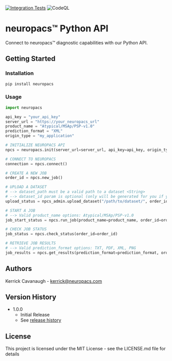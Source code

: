 [![Integration Tests](https://github.com/neuropacs/neuropacs-py-api/actions/workflows/ci.yml/badge.svg)](https://github.com/neuropacs/neuropacs-py-api/actions/workflows/ci.yml)
![CodeQL](https://github.com/neuropacs/neuropacs-py-api/actions/workflows/codeql-analysis.yml/badge.svg)

# neuropacs™ Python API

Connect to neuropacs™ diagnostic capabilities with our Python API.

## Getting Started

### Installation

```bash
pip install neuropacs
```

### Usage

```py
import neuropacs

api_key = "your_api_key"
server_url = "https://your_neuropacs_url"
product_name = "Atypical/MSAp/PSP-v1.0"
prediction_format = "XML"
origin_type = "my_application"

# INITIALIZE NEUROPACS API
npcs = neuropacs.init(server_url=server_url, api_key=api_key, origin_type=origin_type)

# CONNECT TO NEUROPACS
connection = npcs.connect()

# CREATE A NEW JOB
order_id = npcs.new_job()

# UPLOAD A DATASET
# --> dataset_path must be a valid path to a dataset <String>
# --> dataset_id param is optional (only will be generated for you if you do not specify it). We recommend using the orderId as the datasetId for simplicity
upload_status = npcs_admin.upload_dataset("/path/to/dataset/", order_id=order_id, dataset_id=order_id)

# START A JOB
# --> Valid product_name options: Atypical/MSAp/PSP-v1.0
job_start_status = npcs.run_job(product_name=product_name, order_id=order_id)

# CHECK JOB STATUS
job_status = npcs.check_status(order_id=order_id)

# RETRIEVE JOB RESULTS
# --> Valid prediction_format options: TXT, PDF, XML, PNG
job_results = npcs.get_results(prediction_format=prediction_format, order_id=order_id)
```

## Authors

Kerrick Cavanaugh - kerrick@neuropacs.com

## Version History

- 1.0.0
  - Initial Release
  - See [release history](https://pypi.org/project/neuropacs/#history)

## License

This project is licensed under the MIT License - see the LICENSE.md file for details
